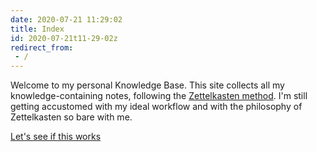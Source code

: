 ```yaml
---
date: 2020-07-21 11:29:02 
title: Index
id: 2020-07-21t11-29-02z
redirect_from: 
 - /
---
```


Welcome to my personal Knowledge Base. This site collects all my
knowledge-containing notes, following the [Zettelkasten method](./2020-08-24t15-19-14z.md). 
I'm still getting accustomed with my ideal workflow and with 
the philosophy of Zettelkasten so bare with me. 

[Let's see if this works](./2020-07-25t12-11-26z.md)
